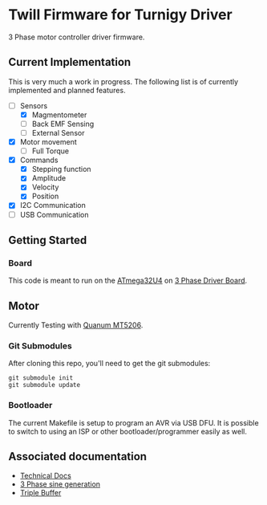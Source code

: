 # Twill Firmware for Turnigy Driver

3 Phase motor controller driver firmware.

## Current Implementation

This is very much a work in progress. The following list is of currently implemented and planned features.

- [ ] Sensors
  - [x] Magmentometer
  - [ ] Back EMF Sensing
  - [ ] External Sensor
- [x] Motor movement
  - [ ] Full Torque
- [x] Commands
  - [x] Stepping function
  - [x] Amplitude
  - [x] Velocity
  - [x] Position
- [x] I2C Communication
- [ ] USB Communication

## Getting Started

### Board

This code is meant to run on the [ATmega32U4](http://www.atmel.com/Images/Atmel-7766-8-bit-AVR-ATmega16U4-32U4_Datasheet.pdf) on [3 Phase Driver Board](https://github.com/cinderblock/3-Phase-Driver).

## Motor

Currently Testing with [Quanum MT5206](https://hobbyking.com/en_us/quanum-mt-series-5206-320kv-brushless-multirotor-motor-built-by-dys.html).

### Git Submodules

After cloning this repo, you'll need to get the git submodules:

```
git submodule init
git submodule update
```

### Bootloader

The current Makefile is setup to program an AVR via USB DFU. It is possible to switch to using an ISP or other bootloader/programmer easily as well.

## Associated documentation

- [Technical Docs](docs/README.md)
- [3 Phase sine generation](https://docs.google.com/spreadsheets/d/1I45kGhncSQvR4_B_AG72Bqk7MJlNRIvBI-JD9qAgE8U/edit?usp=sharing)
- [Triple Buffer](https://drive.draw.io/#G0Bzw2V8vLyJThV1dJRTZ0dXRsODQ)
